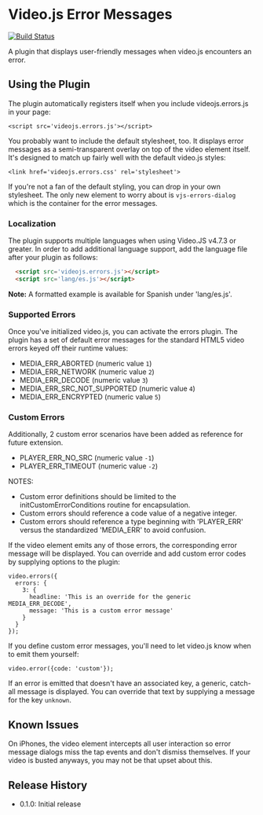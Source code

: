 Video.js Error Messages
=======================
[![Build Status](https://travis-ci.org/brightcove/videojs-errors.svg?branch=master)](https://travis-ci.org/brightcove/videojs-errors)

A plugin that displays user-friendly messages when video.js encounters an error.

Using the Plugin
----------------
The plugin automatically registers itself when you include videojs.errors.js in your page:

    <script src='videojs.errors.js'></script>

You probably want to include the default stylesheet, too. It displays error messages as a semi-transparent overlay on top of the video element itself. It's designed to match up fairly well with the default video.js styles:

    <link href='videojs.errors.css' rel='stylesheet'>

If you're not a fan of the default styling, you can drop in your own stylesheet. The only new element to worry about is `vjs-errors-dialog` which is the container for the error messages.

### Localization
The plugin supports multiple languages when using Video.JS v4.7.3 or greater. In order to add additional language support, add the language file after your plugin as follows:

```html
  <script src='videojs.errors.js'></script>
  <script src='lang/es.js'></script>
```
   
**Note:** A formatted example is available for Spanish under 'lang/es.js'.

### Supported Errors

Once you've initialized video.js, you can activate the errors plugin. The plugin has a set of default error messages for the standard HTML5 video errors keyed off their runtime values:

- MEDIA_ERR_ABORTED (numeric value `1`)
- MEDIA_ERR_NETWORK (numeric value `2`)
- MEDIA_ERR_DECODE (numeric value `3`)
- MEDIA_ERR_SRC_NOT_SUPPORTED (numeric value `4`)
- MEDIA_ERR_ENCRYPTED (numeric value `5`)

### Custom Errors

Additionally, 2 custom error scenarios have been added as reference for future extension. 

- PLAYER_ERR_NO_SRC (numeric value `-1`)
- PLAYER_ERR_TIMEOUT (numeric value `-2`)

NOTES: 

- Custom error definitions should be limited to the initCustomErrorConditions routine for encapsulation.
- Custom errors should reference a code value of a negative integer.
- Custom errors should reference a type beginning with 'PLAYER_ERR' versus the standardized 'MEDIA_ERR' to avoid confusion.

If the video element emits any of those errors, the corresponding error message will be displayed. You can override and add custom error codes by supplying options to the plugin:

    video.errors({
      errors: {
        3: {
          headline: 'This is an override for the generic MEDIA_ERR_DECODE',
          message: 'This is a custom error message'
        }
      }
    });

If you define custom error messages, you'll need to let video.js know when to emit them yourself:

    video.error({code: 'custom'});

If an error is emitted that doesn't have an associated key, a generic, catch-all message is displayed. You can override that text by supplying a message for the key `unknown`.

Known Issues
------------
On iPhones, the video element intercepts all user interaction so error message dialogs miss the tap events and don't dismiss themselves. If your video is busted anyways, you may not be that upset about this.


## Release History
 - 0.1.0: Initial release